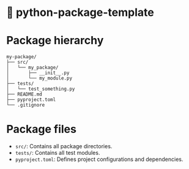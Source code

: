 # 🚧 python-package-template

# Package hierarchy
```
my-package/
├── src/
│   └── my_package/
│       ├── __init__.py
│       └── my_module.py
├── tests/
│   └── test_something.py
├── README.md
├── pyproject.toml
└── .gitignore
```

# Package files
- `src/`: Contains all package directories.
- `tests/`: Contains all test modules.
- `pyproject.toml`: Defines project configurations and dependencies.
